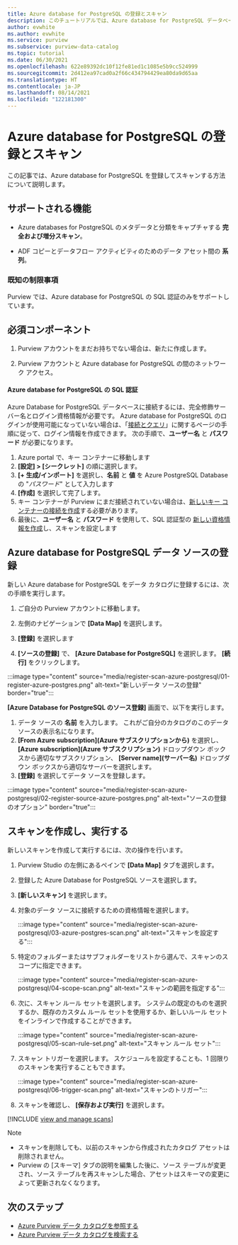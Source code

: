 ```yaml
---
title: Azure database for PostgreSQL の登録とスキャン
description: このチュートリアルでは、Azure database for PostgreSQL データベースをスキャンする方法について説明します
author: evwhite
ms.author: evwhite
ms.service: purview
ms.subservice: purview-data-catalog
ms.topic: tutorial
ms.date: 06/30/2021
ms.openlocfilehash: 622e89392dc10f12fe81ed1c1085e5b9cc524999
ms.sourcegitcommit: 2d412ea97cad0a2f66c434794429ea80da9d65aa
ms.translationtype: HT
ms.contentlocale: ja-JP
ms.lasthandoff: 08/14/2021
ms.locfileid: "122181300"
---
```

# <a name="register-and-scan-an-azure-database-for-postgresql"></a>Azure database for PostgreSQL の登録とスキャン

この記事では、Azure database for PostgreSQL を登録してスキャンする方法について説明します。


## <a name="supported-capabilities"></a>サポートされる機能
- Azure databases for PostgreSQL のメタデータと分類をキャプチャする **完全および増分スキャン**。

- ADF コピーとデータフロー アクティビティのためのデータ アセット間の **系列**。

### <a name="known-limitations"></a>既知の制限事項

Purview では、Azure database for PostgreSQL の SQL 認証のみをサポートしています。


## <a name="prerequisites"></a>必須コンポーネント

1. Purview アカウントをまだお持ちでない場合は、新たに作成します。

2. Purview アカウントと Azure database for PostgreSQL の間のネットワーク アクセス。

#### <a name="sql-authentication-for-an-azure-database-for-postgresql"></a>Azure database for PostgreSQL の SQL 認証

Azure Database for PostgreSQL データベースに接続するには、完全修飾サーバー名とログイン資格情報が必要です。 Azure database for PostgreSQL のログインが使用可能になっていない場合は、「[接続とクエリ](../postgresql/connect-python.md)」に関するページの手順に従って、ログイン情報を作成できます。 次の手順で、**ユーザー名** と **パスワード** が必要になります。

1. Azure portal で、キー コンテナーに移動します
1. **[設定] > [シークレット]** の順に選択します。
1. **[+ 生成/インポート]** を選択し、**名前** と **値** を Azure PostgreSQL Database の "*パスワード*" として入力します
1. **[作成]** を選択して完了します。
1. キー コンテナーが Purview にまだ接続されていない場合は、[新しいキー コンテナーの接続を作成](manage-credentials.md#create-azure-key-vaults-connections-in-your-azure-purview-account)する必要があります。
1. 最後に、**ユーザー名** と **パスワード** を使用して、SQL 認証型の [新しい資格情報を作成](manage-credentials.md#create-a-new-credential)し、スキャンを設定します

## <a name="register-an-azure-database-for-postgresql-data-source"></a>Azure database for PostgreSQL データ ソースの登録

新しい Azure database for PostgreSQL をデータ カタログに登録するには、次の手順を実行します。

1. ご自分の Purview アカウントに移動します。

1. 左側のナビゲーションで **[Data Map]** を選択します。

1. **[登録]** を選択します

1. **[ソースの登録]** で、 **[Azure Database for PostgreSQL]** を選択します。 **[続行]** をクリックします。

:::image type="content" source="media/register-scan-azure-postgresql/01-register-azure-postgres.png" alt-text="新しいデータ ソースの登録" border="true":::

**[Azure Database for PostgreSQL のソース登録]** 画面で、以下を実行します。

1. データ ソースの **名前** を入力します。 これがご自分のカタログのこのデータ ソースの表示名になります。
1. **[From Azure subscription]\(Azure サブスクリプションから\)** を選択し、 **[Azure subscription]\(Azure サブスクリプション\)** ドロップダウン ボックスから適切なサブスクリプション、 **[Server name]\(サーバー名\)** ドロップダウン ボックスから適切なサーバーを選択します。
1. **[登録]** を選択してデータ ソースを登録します。 
 

:::image type="content" source="media/register-scan-azure-postgresql/02-register-source-azure-postgres.png" alt-text="ソースの登録のオプション" border="true":::

## <a name="creating-and-running-a-scan"></a>スキャンを作成し、実行する

新しいスキャンを作成して実行するには、次の操作を行います。

1. Purview Studio の左側にあるペインで **[Data Map]** タブを選択します。

1. 登録した Azure Database for PostgreSQL ソースを選択します。

1. **[新しいスキャン]** を選択します。

1. 対象のデータ ソースに接続するための資格情報を選択します。

   :::image type="content" source="media/register-scan-azure-postgresql/03-azure-postgres-scan.png" alt-text="スキャンを設定する":::

1. 特定のフォルダーまたはサブフォルダーをリストから選んで、スキャンのスコープに指定できます。

   :::image type="content" source="media/register-scan-azure-postgresql/04-scope-scan.png" alt-text="スキャンの範囲を指定する":::

1. 次に、スキャン ルール セットを選択します。 システムの既定のものを選択するか、既存のカスタム ルール セットを使用するか、新しいルール セットをインラインで作成することができます。

   :::image type="content" source="media/register-scan-azure-postgresql/05-scan-rule-set.png" alt-text="スキャン ルール セット":::

1. スキャン トリガーを選択します。 スケジュールを設定することも、1 回限りのスキャンを実行することもできます。

   :::image type="content" source="media/register-scan-azure-postgresql/06-trigger-scan.png" alt-text="スキャンのトリガー":::

1. スキャンを確認し、 **[保存および実行]** を選択します。

[!INCLUDE [view and manage scans](includes/view-and-manage-scans.md)]

> [!NOTE]
> * スキャンを削除しても、以前のスキャンから作成されたカタログ アセットは削除されません。
> * Purview の [スキーマ] タブの説明を編集した後に、ソース テーブルが変更され、ソース テーブルを再スキャンした場合、アセットはスキーマの変更によって更新されなくなります。

## <a name="next-steps"></a>次のステップ

- [Azure Purview データ カタログを参照する](how-to-browse-catalog.md)
- [Azure Purview データ カタログを検索する](how-to-search-catalog.md)